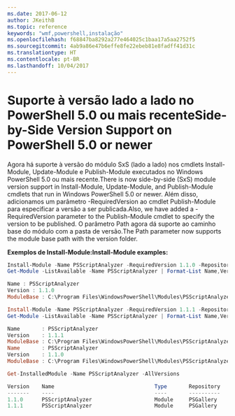 ```yaml
---
ms.date: 2017-06-12
author: JKeithB
ms.topic: reference
keywords: "wmf,powershell,instalação"
ms.openlocfilehash: f68847ba8292a277e464025c1baa17a5aa2752f5
ms.sourcegitcommit: 4ab9a86e47b6effe8fe22ebeb81e8fadff41d31c
ms.translationtype: HT
ms.contentlocale: pt-BR
ms.lasthandoff: 10/04/2017
---
```

# <a name="side-by-side-version-support-on-powershell-50-or-newer"></a><span data-ttu-id="f1ac6-102">Suporte à versão lado a lado no PowerShell 5.0 ou mais recente</span><span class="sxs-lookup"><span data-stu-id="f1ac6-102">Side-by-Side Version Support on PowerShell 5.0 or newer</span></span>

<span data-ttu-id="f1ac6-103">Agora há suporte à versão do módulo SxS (lado a lado) nos cmdlets Install-Module, Update-Module e Publish-Module executados no Windows PowerShell 5.0 ou mais recente.</span><span class="sxs-lookup"><span data-stu-id="f1ac6-103">There is now side-by-side (SxS) module version support in Install-Module, Update-Module, and Publish-Module cmdlets that run in Windows PowerShell 5.0 or newer.</span></span>
<span data-ttu-id="f1ac6-104">Além disso, adicionamos um parâmetro -RequiredVersion ao cmdlet Publish-Module para especificar a versão a ser publicada.</span><span class="sxs-lookup"><span data-stu-id="f1ac6-104">Also, we have added a -RequiredVersion parameter to the Publish-Module cmdlet to specify the version to be published.</span></span> <span data-ttu-id="f1ac6-105">O parâmetro Path agora dá suporte ao caminho base do módulo com a pasta de versão.</span><span class="sxs-lookup"><span data-stu-id="f1ac6-105">The Path parameter now supports the module base path with the version folder.</span></span>

<span data-ttu-id="f1ac6-106">**Exemplos de Install-Module:**</span><span class="sxs-lookup"><span data-stu-id="f1ac6-106">**Install-Module examples:**</span></span>
```powershell
Install-Module -Name PSScriptAnalyzer -RequiredVersion 1.1.0 -Repository PSGallery
Get-Module -ListAvailable -Name PSScriptAnalyzer | Format-List Name,Version,ModuleBase

Name : PSScriptAnalyzer
Version : 1.1.0
ModuleBase : C:\Program Files\WindowsPowerShell\Modules\PSScriptAnalyzer\1.1.0

Install-Module -Name PSScriptAnalyzer -RequiredVersion 1.1.1 -Repository PSGallery
Get-Module -ListAvailable -Name PSScriptAnalyzer | Format-List Name,Version,ModuleBase

Name       : PSScriptAnalyzer 
Version    : 1.1.1
ModuleBase : C:\Program Files\WindowsPowerShell\Modules\PSScriptAnalyzer\1.1.1
Name       : PSScriptAnalyzer
Version    : 1.1.0
ModuleBase : C:\Program Files\WindowsPowerShell\Modules\PSScriptAnalyzer\1.1.0

Get-InstalledModule -Name PSScriptAnalyzer -AllVersions

Version    Name                                Type       Repository           Description            
-------    ----                                ----       ----------           -----------            
1.1.0      PSScriptAnalyzer                    Module     PSGallery            PSScriptAnalyzer provides script analysis... 
1.1.1      PSScriptAnalyzer                    Module     PSGallery            PSScriptAnalyzer provides script analysis...
```


